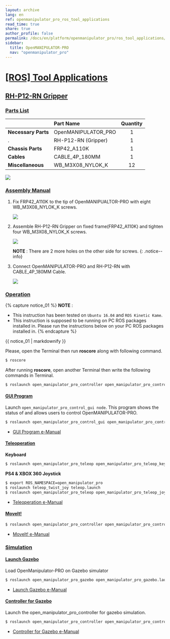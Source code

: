 ```yaml
---
layout: archive
lang: en
ref: openmanipulator_pro_ros_tool_applications
read_time: true
share: true
author_profile: false
permalink: /docs/en/platform/openmanipulator_pro/ros_tool_applications/
sidebar:
  title: OpenMANIPULATOR-PRO
  nav: "openmanipulator_pro"
---
```


<div style="counter-reset: h1 7"></div>

# [[ROS] Tool Applications](#ros-tool-application)

## [RH-P12-RN Gripper](#rh-p12-rn-gripper)

### [Parts List](#parts-list)

|                     | Part Name           | Quantity |
|:--------------------|:--------------------|:--------:|
| **Necessary Parts** | OpenMANIPULATOR_PRO |    1     |
| .                   | RH-P12-RN (Gripper) |    1     |
| **Chassis Parts**   | FRP42_A110K         |    1     |
| **Cables**          | CABLE_4P_180MM      |    1     |
| **Miscellaneous**   | WB_M3X08_NYLOK_K    |    12    |


![](/assets/images/platform/openmanipulator_pro/open_manipulator_gripper_assembly_01.png)

### [Assembly Manual](#assembly-manual)

1. Fix FRP42_A110K to the tip of OpenMANIPUALTOR-PRO with eight WB_M3X08_NYLOK_K screws.
 
    ![](/assets/images/platform/openmanipulator_pro/open_manipulator_gripper_assembly_02.png)

2. Assemble RH-P12-RN Gripper on fixed frame(FRP42_A110K) and tighten four WB_M3X08_NYLOK_K screws.
  
    ![](/assets/images/platform/openmanipulator_pro/open_manipulator_gripper_assembly_03.png)
    
    **NOTE** : There are 2 more holes on the other side for screws.
    {: .notice--info}

3. Connect OpenMANIPULATOR-PRO and RH-P12-RN with CABLE_4P_180MM Cable.

    ![](/assets/images/platform/openmanipulator_pro/open_manipulator_gripper_assembly_04.png)


### [Operation](#operation)

{% capture notice_01 %}
**NOTE** :  
- This instruction has been tested on `Ubuntu 16.04` and `ROS Kinetic Kame`.  
- This instruction is supposed to be running on PC ROS packages installed in. Please run the instructions below on your PC ROS packages installed in.
{% endcapture %}
<div class="notice--info">{{ notice_01 | markdownify }}</div>

Please, open the Terminal then run **roscore** along with following command.  

```bash
$ roscore
```
 
After running **roscore**, open another Terminal then write the following commands in Terminal.  

```bash
$ roslaunch open_manipulator_pro_controller open_manipulator_pro_controller.launch with_gripper:=true
```

#### [GUI Program](#gui-program)

Launch `open_manipulator_pro_control_gui node`. This program shows the status of and allows users to control OpenMANIPULATOR-PRO.

```bash
$ roslaunch open_manipulator_pro_control_gui open_manipulator_pro_control_gui.launch with_gripper:=true
```
- [GUI Program e-Manual](/docs/en/platform/openmanipulator_pro/ros_operation/#ros-operation)  


#### [Teleoperation](#teleoperation)

**Keyboard**  

```bash
$ roslaunch open_manipulator_pro_teleop open_manipulator_pro_teleop_keyboard.launch with_gripper:=true
```


**PS4 & XBOX 360 Joystick**  

```bash
$ export ROS_NAMESPACE=open_manipulator_pro
$ roslaunch teleop_twist_joy teleop.launch
$ roslaunch open_manipulator_pro_teleop open_manipulator_pro_teleop_joystick.launch with_gripper:=true
```

- [Teleoperation e-Manual](/docs/en/platform/openmanipulator_pro/ros_operation/#teleoperation)

#### [MoveIt!](#moveit)

```bash 
$ roslaunch open_manipulator_pro_controller open_manipulator_pro_controller.launch use_moveit:=true with_gripper:=true
```

- [MoveIt! e-Manual](/docs/en/platform/openmanipulator_pro/ros_operation/#moveit)

### [Simulation](#simulation)

#### [Launch Gazebo](#launch-gazebo)

Load OpenManipulator-PRO on Gazebo simulator

```bash
$ roslaunch open_manipulator_pro_gazebo open_manipulator_pro_gazebo.launch with_gripper:=true
```


- [Launch Gazebo e-Manual](/docs/en/platform/openmanipulator_pro/ros_simulation/#launch-gazebo)

#### [Controller for Gazebo](#controller-for-gazebo)

Launch the open_manipulator_pro_controller for gazebo simulation.

```bash
$ roslaunch open_manipulator_pro_controller open_manipulator_pro_controller.launch use_platform:=false with_gripper:=true
```
- [Controller for Gazebo e-Manual](/docs/en/platform/openmanipulator_pro/ros_simulation/#controller-for-gazebo)
